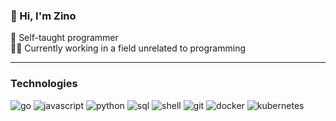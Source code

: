### 👋 Hi, I'm Zino

🧠 Self-taught programmer  
👨‍⚕️ Currently working in a field unrelated to programming

---

### Technologies

![go](https://img.shields.io/badge/go-%2300ADD8?style=for-the-badge&logo=go&logoColor=white) 
![javascript](https://img.shields.io/badge/javascript-yellow?style=for-the-badge&logo=javascript&logoColor=white) 
![python](https://img.shields.io/badge/python-3670A0?style=for-the-badge&logo=python&logoColor=white) 
![sql](https://img.shields.io/badge/postgresql-%23316192?style=for-the-badge&logo=postgresql&logoColor=white) 
![shell](https://img.shields.io/badge/shell-%23121011.svg?style=for-the-badge&logo=gnu-bash&logoColor=white) 
![git](https://img.shields.io/badge/git-%23F05033?style=for-the-badge&logo=git&logoColor=white) 
![docker](https://img.shields.io/badge/docker-%230db7ed?style=for-the-badge&logo=docker&logoColor=white) 
![kubernetes](https://img.shields.io/badge/kubernetes-%23326ce5?style=for-the-badge&logo=kubernetes&logoColor=white)
